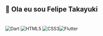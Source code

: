 ## 👋 Ola eu sou Felipe Takayuki 


# 
![Dart](https://img.shields.io/badge/dart-%230175C2.svg?style=for-the-badge&logo=dart&logoColor=white) ![HTML5](https://img.shields.io/badge/html5-%23E34F26.svg?style=for-the-badge&logo=html5&logoColor=white) ![CSS3](https://img.shields.io/badge/css3-%231572B6.svg?style=for-the-badge&logo=css3&logoColor=white)![Flutter](https://img.shields.io/badge/Flutter-%2302569B.svg?style=for-the-badge&logo=Flutter&logoColor=white)
<!-- # 📊 GitHub Stats: -->
<!-- ![](https://github-readme-stats.vercel.app/api?username=Felipe-Takayuki&theme=dark&hide_border=false&include_all_commits=false&count_private=false)<br/>
![](https://github-readme-streak-stats.herokuapp.com/?user=Felipe-Takayuki&theme=dark&hide_border=false)<br/> -->
<!-- ![](https://github-readme-stats.vercel.app/api/top-langs/?username=Felipe-Takayuki&theme=dark&hide_border=false&include_all_commits=false&count_private=false&layout=compact)

---
[![](https://visitcount.itsvg.in/api?id=Felipe-Takayuki&icon=0&color=0)](https://visitcount.itsvg.in)
 -->
<!-- Proudly created with GPRM ( https://gprm.itsvg.in ) -->
#
